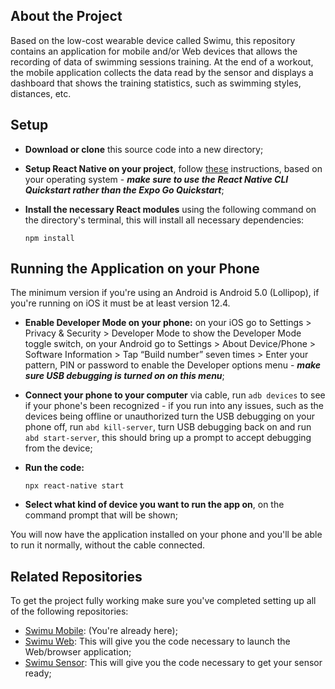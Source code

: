 ## About the Project
Based on the low-cost wearable device called Swimu, this repository contains an application for mobile and/or Web devices that allows the recording of data of swimming sessions training. At the end of a workout, the mobile application collects the data read by the sensor and displays a dashboard that shows the training statistics, such as swimming styles, distances, etc.

## Setup
- **Download or clone** this source code into a new directory;

- **Setup React Native on your project**, follow [these](https://reactnative.dev/docs/environment-setup) instructions, based on your operating system - ***make sure to use the React Native CLI Quickstart rather than the Expo Go Quickstart***;

- **Install the necessary React modules** using the following command on the directory's terminal, this will install all necessary dependencies:
  ```
  npm install
  ```

## Running the Application on your Phone
The minimum version if you're using an Android is Android 5.0 (Lollipop), if you're running on iOS it must be at least version 12.4.

- **Enable Developer Mode on your phone:** on your iOS go to Settings > Privacy & Security > Developer Mode to show the Developer Mode toggle switch, on your Android go to Settings > About Device/Phone > Software Information > Tap “Build number” seven times > Enter your pattern, PIN or password to enable the Developer options menu - ***make sure USB debugging is turned on on this menu***;

- **Connect your phone to your computer** via cable, run ```adb devices``` to see if your phone's been recognized - if you run into any issues, such as the devices being offline or unauthorized turn the USB debugging on your phone off, run ```abd kill-server```, turn USB debugging back on and run ```abd start-server```, this should bring up a prompt to accept debugging from the device;

- **Run the code:**
  ```
  npx react-native start
  ``` 

- **Select what kind of device you want to run the app on**, on the command prompt that will be shown;

You will now have the application installed on your phone and you'll be able to run it normally, without the cable connected.

## Related Repositories
To get the project fully working make sure you've completed setting up all of the following repositories:

- [Swimu Mobile](https://github.com/misollae/SwimuMobile): (You're already here);
- [Swimu Web](https://github.com/misollae/SwimuWeb): This will give you the code necessary to launch the Web/browser application;
- [Swimu Sensor](https://github.com/misollae/Swimu-Sensor): This will give you the code necessary to get your sensor ready;


